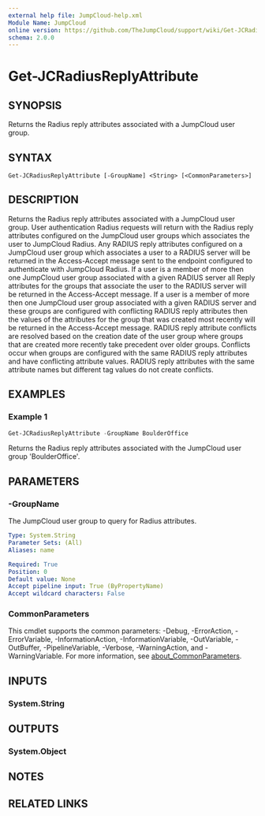 ```yaml
---
external help file: JumpCloud-help.xml
Module Name: JumpCloud
online version: https://github.com/TheJumpCloud/support/wiki/Get-JCRadiusReplyAttribute
schema: 2.0.0
---
```


# Get-JCRadiusReplyAttribute

## SYNOPSIS
Returns the Radius reply attributes associated with a JumpCloud user group.

## SYNTAX

```
Get-JCRadiusReplyAttribute [-GroupName] <String> [<CommonParameters>]
```

## DESCRIPTION
Returns the Radius reply attributes associated with a JumpCloud user group. User authentication Radius requests will return with the Radius reply attributes configured on the JumpCloud user groups which associates the user to JumpCloud Radius.
Any RADIUS reply attributes configured on a JumpCloud user group which associates a user to a RADIUS server will be returned in the Access-Accept message sent to the endpoint configured to authenticate with JumpCloud Radius. If a user is a member of more then one JumpCloud user group associated with a given RADIUS server all Reply attributes for the groups that associate the user to the RADIUS server will be returned in the Access-Accept message.
If a user is a member of more then one JumpCloud user group associated with a given RADIUS server and these groups are configured with conflicting RADIUS reply attributes then the values of the attributes for the group that was created most recently will be returned in the Access-Accept message.
RADIUS reply attribute conflicts are resolved based on the creation date of the user group where groups that are created more recently take precedent over older groups. Conflicts occur when groups are configured with the same RADIUS reply attributes and have conflicting attribute values. RADIUS reply attributes with the same attribute names but different tag values do not create conflicts.

## EXAMPLES

### Example 1
```powershell
Get-JCRadiusReplyAttribute -GroupName BoulderOffice
```

Returns the Radius reply attributes associated with the JumpCloud user group 'BoulderOffice'.

## PARAMETERS

### -GroupName
The JumpCloud user group to query for Radius attributes.

```yaml
Type: System.String
Parameter Sets: (All)
Aliases: name

Required: True
Position: 0
Default value: None
Accept pipeline input: True (ByPropertyName)
Accept wildcard characters: False
```

### CommonParameters
This cmdlet supports the common parameters: -Debug, -ErrorAction, -ErrorVariable, -InformationAction, -InformationVariable, -OutVariable, -OutBuffer, -PipelineVariable, -Verbose, -WarningAction, and -WarningVariable. For more information, see [about_CommonParameters](http://go.microsoft.com/fwlink/?LinkID=113216).

## INPUTS

### System.String
## OUTPUTS

### System.Object
## NOTES

## RELATED LINKS
